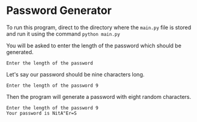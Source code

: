 # Password Generator

To run this program, direct to the directory where the `main.py` file is stored and run it using the command `python main.py`

You will be asked to enter the length of the password which should be generated.

```
Enter the length of the password 
```

Let's say our password should be nine characters long.

```
Enter the length of the password 9
```

Then the program will generate a password with eight random characters.

```
Enter the length of the password 9
Your password is NitA"Er=S
```
